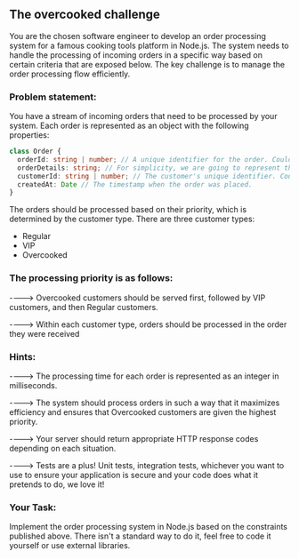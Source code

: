 ## The overcooked challenge

You are the chosen software engineer to develop an order processing system for a famous cooking tools platform in Node.js. 
The system needs to handle the processing of incoming orders in a specific way based on certain criteria that are exposed below. The key challenge is to manage the order processing flow efficiently.

### Problem statement:

You have a stream of incoming orders that need to be processed by your system. Each order is represented as an object with the following properties:

```typescript
class Order {
  orderId: string | number; // A unique identifier for the order. Could it be a string or number, your choose.
  orderDetails: string; // For simplicity, we are going to represent the order's details as a string, where our customer will describe their needs. The max length is 200.
  customerId: string | number; // The customer's unique identifier. Could it be a string or number, your choose.
  createdAt: Date // The timestamp when the order was placed.
}
```

The orders should be processed based on their priority, which is determined by the customer type. There are three customer types: 
* Regular
* VIP
* Overcooked

### The processing priority is as follows:

----> Overcooked customers should be served first, followed by VIP customers, and then Regular customers.

----> Within each customer type, orders should be processed in the order they were received


### Hints:

----> The processing time for each order is represented as an integer in milliseconds.

---->	The system should process orders in such a way that it maximizes efficiency and ensures that Overcooked customers are given the highest priority.

----> Your server should return appropriate HTTP response codes depending on each situation.

----> Tests are a plus! Unit tests, integration tests, whichever you want to use to ensure your application is secure and your code does what it pretends to do, we love it!

### Your Task:
Implement the order processing system in Node.js based on the constraints published above. 
There isn't a standard way to do it, feel free to code it yourself or use external libraries. 
